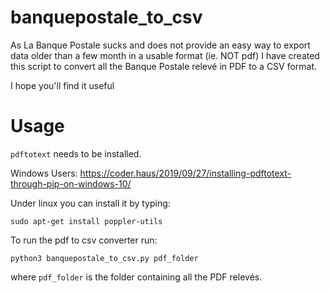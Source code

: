 # banquepostale_to_csv

As La Banque Postale sucks and does not provide an easy way
to export data older than a few month in a usable format (ie. NOT pdf) I have created
this script to convert all the Banque Postale relevé in PDF to a CSV format.

I hope you'll find it useful

# Usage
`pdftotext` needs to be installed.

Windows Users:
https://coder.haus/2019/09/27/installing-pdftotext-through-pip-on-windows-10/


Under linux you can install it by typing:
```shell
sudo apt-get install poppler-utils
```

To run the pdf to csv converter run:
```shell
python3 banquepostale_to_csv.py pdf_folder
```
where `pdf_folder` is the folder containing all the PDF relevés.
